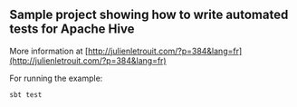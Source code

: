 ## Sample project showing how to write automated tests for Apache Hive 

More information at [http://julienletrouit.com/?p=384&lang=fr](http://julienletrouit.com/?p=384&lang=fr)

For running the example:

    sbt test